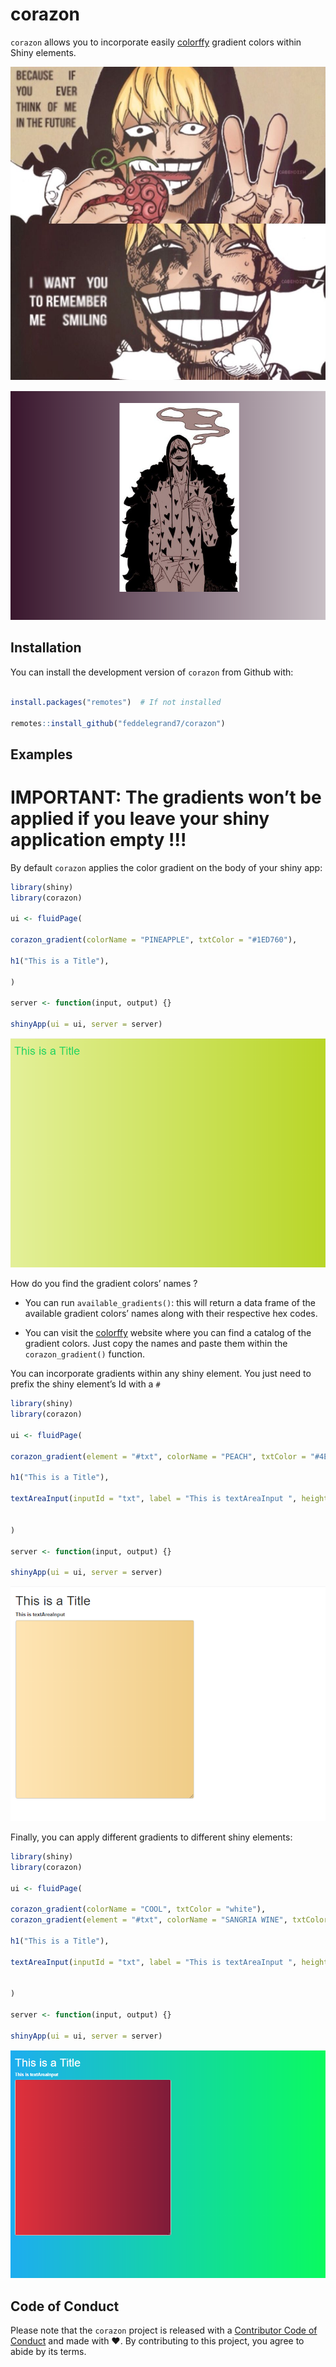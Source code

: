 
<!-- README.md is generated from README.Rmd. Please edit that file -->

# corazon

`corazon` allows you to incorporate easily
[colorffy](https://www.colorffy.com/gradients/catalog) gradient colors
within Shiny elements.

![](man/figures/corazon.jpg)

![](man/figures/corazon2.png)

## Installation

You can install the development version of `corazon` from Github with:

``` r

install.packages("remotes")  # If not installed 

remotes::install_github("feddelegrand7/corazon")
```

## Examples

# IMPORTANT: The gradients won’t be applied if you leave your shiny application empty \!\!\!

By default `corazon` applies the color gradient on the body of your
shiny app:

``` r
library(shiny)
library(corazon)

ui <- fluidPage(

corazon_gradient(colorName = "PINEAPPLE", txtColor = "#1ED760"),

h1("This is a Title"),

)

server <- function(input, output) {}

shinyApp(ui = ui, server = server)
```

![](man/figures/corazon_example1.png)

How do you find the gradient colors’ names ?

  - You can run `available_gradients()`: this will return a data frame
    of the available gradient colors’ names along with their respective
    hex codes.

  - You can visit the
    [colorffy](https://www.colorffy.com/gradients/catalog) website where
    you can find a catalog of the gradient colors. Just copy the names
    and paste them within the `corazon_gradient()` function.

You can incorporate gradients within any shiny element. You just need to
prefix the shiny element’s Id with a `#`

``` r
library(shiny)
library(corazon)

ui <- fluidPage(

corazon_gradient(element = "#txt", colorName = "PEACH", txtColor = "#4E5C68"), # don't forget to prefix the id wih the # 

h1("This is a Title"),

textAreaInput(inputId = "txt", label = "This is textAreaInput ", height = "500px", width = "500px")


)

server <- function(input, output) {}

shinyApp(ui = ui, server = server)
```

![](man/figures/corazon_example2.png)

Finally, you can apply different gradients to different shiny elements:

``` r
library(shiny)
library(corazon)

ui <- fluidPage(

corazon_gradient(colorName = "COOL", txtColor = "white"),  
corazon_gradient(element = "#txt", colorName = "SANGRIA WINE", txtColor = "#4E5C68"),  

h1("This is a Title"),

textAreaInput(inputId = "txt", label = "This is textAreaInput ", height = "500px", width = "500px")


)

server <- function(input, output) {}

shinyApp(ui = ui, server = server)
```

![](man/figures/corazon_example3.png)

## Code of Conduct

Please note that the `corazon` project is released with a [Contributor
Code of
Conduct](https://contributor-covenant.org/version/2/0/CODE_OF_CONDUCT.html)
and made with ❤️. By contributing to this project, you agree to abide by
its terms.
